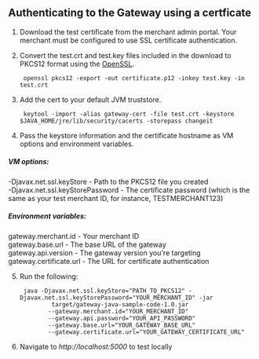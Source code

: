 ## Authenticating to the Gateway using a certficate
1. Download the test certificate from the merchant admin portal. Your merchant must be configured to use SSL certificate authentication.
2. Convert the test.crt and test.key files included in the download to PKCS12 format using the <a href="https://www.openssl.org/source/" target="_blank">OpenSSL</a>.

        openssl pkcs12 -export -out certificate.p12 -inkey test.key -in test.crt

3. Add the cert to your default JVM truststore.

        keytool -import -alias gateway-cert -file test.crt -keystore $JAVA_HOME/jre/lib/security/cacerts -storepass changeit

4. Pass the keystore information and the certificate hostname as VM options and environment variables.

##### VM options:
-Djavax.net.ssl.keyStore - Path to the PKCS12 file you created <br>
-Djavax.net.ssl.keyStorePassword - The certificate password (which is the same as your test merchant ID, for instance, TESTMERCHANT123)

##### Environment variables:
gateway.merchant.id - Your merchant ID <br>
gateway.base.url - The base URL of the gateway <br>
gateway.api.version - The gateway version you're targeting <br>
gateway.certificate.url - The URL for certificate authentication

5. Run the following:

        java -Djavax.net.ssl.keyStore="PATH_TO_PKCS12" -Djavax.net.ssl.keyStorePassword="YOUR_MERCHANT_ID" -jar
                target/gateway-java-sample-code-1.0.jar
               --gateway.merchant.id="YOUR_MERCHANT_ID"
               --gateway.api.password="YOUR_API_PASSWORD"
               --gateway.base.url="YOUR_GATEWAY_BASE_URL"
               --gateway.certificate.url="YOUR_GATEWAY_CERTIFICATE_URL"

6. Navigate to *http://localhost:5000* to test locally